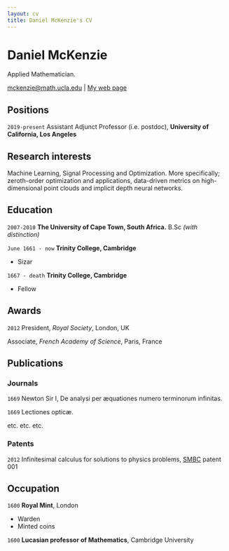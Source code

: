 ```yaml
---
layout: cv
title: Daniel McKenzie's CV
---
```

# Daniel McKenzie
Applied Mathematician.

<div id="webaddress">
<a href="mckenzie@math.ucla.edu">mckenzie@math.ucla.edu</a>
| <a href="danielmckenzie.github.io">My web page</a>
</div>


## Positions

`2019-present` Assistant Adjunct Professor (i.e. postdoc), __University of California, Los Angeles__


## Research interests

Machine Learning, Signal Processing and Optimization. More specifically; zeroth-order optimization and applications, data-driven metrics on high-dimensional point clouds and implicit depth neural networks.


## Education

`2007-2010`
__The University of Cape Town, South Africa.__ B.Sc _(with distinction)_

`June 1661 - now`
__Trinity College, Cambridge__

- Sizar

`1667 - death`
__Trinity College, Cambridge__

- Fellow



## Awards

`2012`
President, *Royal Society*, London, UK

Associate, *French Academy of Science*, Paris, France



## Publications

<!-- A list is also available [online](http://scholar.google.co.uk/citations?user=LTOTl0YAAAAJ) -->

### Journals

`1669`
Newton Sir I, De analysi per æquationes numero terminorum infinitas.

`1669`
Lectiones opticæ.

etc. etc. etc.

### Patents

`2012`
Infinitesimal calculus for solutions to physics problems, [SMBC](http://www.techdirt.com/articles/20121011/09312820678/if-patents-had-been-around-time-newton.shtml) patent 001


## Occupation

`1600`
__Royal Mint__, London

- Warden
- Minted coins

`1600`
__Lucasian professor of Mathematics__, Cambridge University



<!-- ### Footer

Last updated: May 2013 -->
